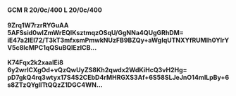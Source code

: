 #### GCM R 20/0c/400 L 20/0c/400
**9Zrq1W7rzrRYGuAA**<br/>**5AFSsid0wlZmWrEQlKsztmqzOSqU/GgNNa4QUgGRhDM=**<br/>**iE47a2IEI72/T3kT3mfxsmPmwkNUzFB9BZQy+aWgIqUTNXYfRUMIh0YlrYV5c8lcMPC1qQSuBQlEzICB...**<br/><br/>
**K74Fqx2k2xaalEi8**<br/>**6y2wrICXgOd+vQzQwUyZS8Kh2qwdx2WdKiHcQ3vH2Hg=**<br/>**pD7gkQ4rq3wtyx17S4S2CEbD4rMHRGXS3Af+6S58SLJeJnO14mILpBy+6s8ZTzQYgllTtQQzZ1DGC4WN...**
